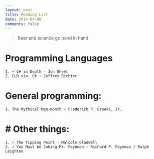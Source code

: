 ```yaml
---
layout: post
title: Reading List
date: 2014-04-08
comments: false
---
```




> Beer and science go hand in hand

# Programming Languages

    1. ~ C# in Depth - Jon Skeet
    2. CLR via. C# - Jeffrey Richter

# General programming:
	1. The Mythical Man-month - Frederick P. Brooks, Jr.

# # Other things:
	1. ✓ The Tipping Point - Malcolm Gladwell
	2. ✓ You Must be Joking Mr. Feynman - Richard P. Feynman / Ralph Leighton